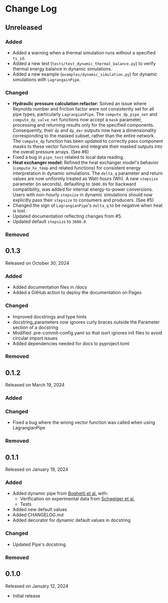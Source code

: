 # Change Log

## Unreleased

### Added

* Added a warning when a thermal simulation runs without a specified `ts_id`.
* Added a new test (`tests/test_dynamic_thermal_balance.py`) to verify thermal energy balance in dynamic simulations.
* Added a new example (`examples/dynamic_simulation.py`) for dynamic simulations with `LagrangainPipe`.

### Changed

* **Hydraulic pressure calculation refactor:** Solved an issue where Reynolds number and friction factor were not consistently set for all pipe types, particularly `LagrangianPipe`. The `compute_dp_pipe_net` and `compute_dp_valve_net` functions now accept a `mask` parameter, processing and returning results only for the specified components. Consequently, their `dp` and `dp_der` outputs now have a dimensionality corresponding to the masked subset, rather than the entire network. The `compute_dp` function has been updated to correctly pass component masks to these vector functions and integrate their masked outputs into the overall pressure arrays. (See #6)
* Fixed a bug in `pipe_test` related to local data reading.
* **Heat exchanger model:** Refined the heat exchanger model's behavior (`compute_hx_temp` and related functions) for consistent energy interpretation in dynamic simulations. The `delta_q` parameter and return values are now uniformly treated as Watt-hours (Wh). A new `stepsize` parameter (in seconds), defaulting to `3600.0`s for backward compatibility, was added for internal energy-to-power conversions. Users with non-hourly `stepsize` in dynamic simulations should now explicitly pass their `stepsize` to consumers and producers. (See #5)
* Changed the sign of `LagrangianPipe`'s `delta_q` to be negative when heat is lost.
* Updated documentation reflecting changes from #5.
* Updated default `stepsize` to `3600.0`.

### Removed


## 0.1.3

Released on October 30, 2024

### Added

* Added documentation files in /docs
* Added a GitHub action to deploy the documentation on Pages

### Changed

* Improved docstrings and type hints
* docstring_parameters now ignores curly braces outside the Parameter section of a docstring
* Modified .pre-commit-config.yaml so that isort ignores init files to avoid circular import issues
* Added dependencies needed for docs to pyproject.toml

### Removed


## 0.1.2

Released on March 19, 2024

### Added

### Changed

* Fixed a bug where the wrong vector function was called when using LagrangianPipe

### Removed


## 0.1.1

Released on January 19, 2024

### Added

* Added dynamic pipe from [Boghetti et al.](https://doi.org/10.1016/j.energy.2023.130169) with:
	- Verification on experimental data from [Schweiger et al.](https://doi.org/10.1016/j.energy.2018.08.193)
	- Tests
* Added new default values
* Added CHANGELOG.md
* Added decorator for dynamic default values in docstring

### Changed

* Updated Pipe's docstring

### Removed


## 0.1.0

Released on January 12, 2024

* Initial release
